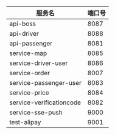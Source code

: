 服务名|端口号
--- | ---
api-boss|8087
api-driver|8088
api-passenger|8081
service-map|8085
service-driver-user|8086
service-order| 8007
service-passenger-user|8083
service-price|8084
service-verificationcode | 8082
service-sse-push| 9000
test-alipay| 9001







